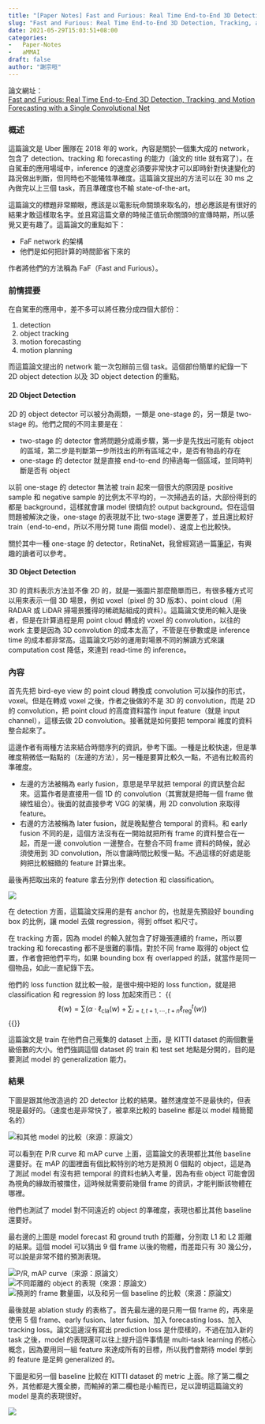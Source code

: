 ```yaml
---
title: "[Paper Notes] Fast and Furious: Real Time End-to-End 3D Detection, Tracking, and Motion Forecasting with a Single Convolutional Net"
slug: "Fast and Furious: Real Time End-to-End 3D Detection, Tracking, and Motion Forecasting with a Single Convolutional Net"
date: 2021-05-29T15:03:51+08:00
categories:
-   Paper-Notes
-   aMMAI
draft: false
author: "謝宗晅"
---
```


論文網址：\
[Fast and Furious: Real Time End-to-End 3D Detection, Tracking, and Motion Forecasting with a Single Convolutional Net](https://arxiv.org/pdf/2012.12395.pdf)

### 概述

這篇論文是 Uber 團隊在 2018 年的 work，內容是關於一個集大成的 network，包含了 detection、tracking 和 forecasting 的能力（論文的 title 就有寫了）。在自駕車的應用場域中，inference 的速度必須要非常快才可以即時針對快速變化的路況做出判斷，但同時也不能犧牲準確度。這篇論文提出的方法可以在 30 ms 之內做完以上三個 task，而且準確度也不輸 state-of-the-art。

這篇論文的標題非常顯眼，應該是以電影玩命關頭來取名的，想必應該是有很好的結果才敢這樣取名字。並且寫這篇文章的時候正值玩命關頭9的宣傳時期，所以感覺又更有趣了。這篇論文的重點如下：
* FaF network 的架構
* 他們是如何把計算的時間節省下來的

作者將他們的方法稱為 FaF（Fast and Furious）。

### 前情提要

在自駕車的應用中，差不多可以將任務分成四個大部份：
1. detection
2. object tracking
3. motion forecasting
4. motion planning

而這篇論文提出的 network 能一次包辦前三個 task。這個部份簡單的紀錄一下 2D object detection 以及 3D object detection 的重點。

#### 2D Object Detection

2D 的 object detector 可以被分為兩類，一類是 one-stage 的，另一類是 two-stage 的。他們之間的不同主要是在：
* two-stage 的 detector 會將問題分成兩步驟，第一步是先找出可能有 object 的區域，第二步是判斷第一步所找出的所有區域之中，是否有物品的存在
* one-stage 的 detector 就是直接 end-to-end 的掃過每一個區域，並同時判斷是否有 object

以前 one-stage 的 detector 無法被 train 起來一個很大的原因是 positive sample 和 negative sample 的比例太不平均的，一次掃過去的話，大部份得到的都是 background，這樣就會讓 model 很傾向於 output background。但在這個問題被解決之後，one-stage 的表現就不比 two-stage 還要差了，並且還比較好 train（end-to-end，所以不用分開 tune 兩個 model）、速度上也比較快。

關於其中一種 one-stage 的 detector，RetinaNet，我曾經寫過一篇[筆記](https://vincentthh35.csie.org/p/fcos-fully-convolutional-one-stage-object-detection/)，有興趣的讀者可以參考。

#### 3D Object Detection

3D 的資料表示方法並不像 2D 的，就是一張圖片那麼簡單而已，有很多種方式可以用來表示一個 3D 場景，例如 voxel（pixel 的 3D 版本）、point cloud（用 RADAR 或 LiDAR 掃場景獲得的稀疏點組成的資料）。這篇論文使用的輸入是後者，但是在計算過程是用 point cloud 轉成的 voxel 的 convolution，以往的 work 主要是因為 3D convolution 的成本太高了，不管是在參數或是 inference time 的成本都非常高。這篇論文巧妙的運用對場景不同的解讀方式來讓 computation cost 降低，來達到 read-time 的 inference。

### 內容

首先先把 bird-eye view 的 point cloud 轉換成 convolution 可以操作的形式，voxel。但是在轉成 voxel 之後，作者之後做的不是 3D 的 convolution，而是 2D 的 convolution，把 point cloud 的高度資料當作 input feature（就是 input channel），這樣去做 2D convolution。接著就是如何要把 temporal 維度的資料整合起來了。

這邊作者有兩種方法來結合時間序列的資訊，參考下圖。一種是比較快速，但是準確度稍微低一點點的（左邊的方法），另一種是要算比較久一點，不過有比較高的準確度。
* 左邊的方法被稱為 early fusion，意思是早早就把 temporal 的資訊整合起來。這篇作者是直接用一個 1D 的 convolution（其實就是把每一個 frame 做線性組合）。後面的就直接參考 VGG 的架構，用 2D convolution 來取得 feature。
* 右邊的方法被稱為 later fusion，就是晚點整合 temporal 的資料。和 early fusion 不同的是，這個方法沒有在一開始就把所有 frame 的資料整合在一起，而是一邊 convolution 一邊整合。在整合不同 frame 資料的時候，就必須使用到 3D convolution，所以會讓時間比較慢一點。不過這樣的好處是能夠把比較細緻的 feature 計算出來。

最後再把取出來的 feature 拿去分別作 detection 和 classification。

![](temporal.png)

在 detection 方面，這篇論文採用的是有 anchor 的，也就是先預設好 bounding box 的比例，讓 model 去做 regression，得到 offset 和尺寸。

在 tracking 方面，因為 model 的輸入就包含了好幾張連續的 frame，所以要 tracking 和 forecasting 都不是很難的事情。對於不同 frame 取得的 object 位置，作者會把他們平均，如果 bounding box 有 overlapped 的話，就當作是同一個物品，如此一直紀錄下去。

他們的 loss function 就比較一般，是很中規中矩的 loss function，就是把 classification 和 regression 的 loss 加起來而已：
{{<math>}}
$$\ell(w) = \sum \Big( \alpha \cdot \ell_{\text{cla}}(w) + \sum_{i=t,t+1,\cdots,t+n} \ell^t_{\text{reg}}(w) \Big)$$
{{</math>}}

這篇論文是 train 在他們自己蒐集的 dataset 上面，是 KITTI dataset 的兩個數量級倍數的大小。他們強調這個 dataset 的 train 和 test set 地點是分開的，目的是要測試 model 的 generalization 能力。

### 結果

下圖是跟其他改造過的 2D detector 比較的結果。雖然速度並不是最快的，但表現是最好的。（速度也是非常快了，被拿來比較的 baseline 都是以 model 精簡聞名的）

![和其他 model 的比較（來源：原論文）](table1.png)

可以看到在 P/R curve 和 mAP curve 上面，這篇論文的表現都比其他 baseline 還要好。在 mAP 的圖裡面有個比較特別的地方是預測 0 個點的 object，這是為了測試 model 有沒有把 temporal 的資料也納入考量，因為有些 object 可能會因為視角的緣故而被擋住，這時候就需要前幾個 frame 的資訊，才能判斷該物體在哪裡。

他們也測試了 model 對不同遠近的 object 的準確度，表現也都比其他 baseline 還要好。

最右邊的上圖是 model forecast 和 ground truth 的距離，分別取 L1 和 L2 距離的結果。這個 model 可以猜出 9 個 frame 以後的物體，而差距只有 30 幾公分，可以說是非常不錯的預測表現。

![P/R, mAP curve（來源：原論文）](performance.png)![不同距離的 object 的表現（來源：原論文）](distance.png)![預測的 frame 數量圖，以及和另一個 baseline 的比較（來源：原論文）](forecast.png)

最後就是 ablation study 的表格了。首先最左邊的是只用一個 frame 的，再來是使用 5 個 frame、early fusion、later fusion、加入 forecasting loss、加入 tracking loss。論文這邊沒有寫出 prediction loss 是什麼樣的，不過在加入新的 task 之後，model 的表現還可以往上提升這件事情是 multi-task learning 的核心概念，因為要用同一組 feature 來達成所有的目標，所以我們會期待 model 學到的 feature 是足夠 generalized 的。

下圖是和另一個 baseline 比較在 KITTI dataset 的 metric 上面。除了第二欄之外，其他都是大獲全勝，而輸掉的第二欄也是小輸而已，足以證明這篇論文的 model 是真的表現很好。

![](ablation.png)
